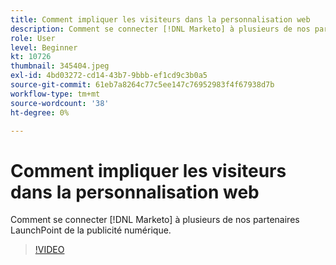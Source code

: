 ```yaml
---
title: Comment impliquer les visiteurs dans la personnalisation web
description: Comment se connecter [!DNL Marketo] à plusieurs de nos partenaires LaunchPoint de la publicité numérique.
role: User
level: Beginner
kt: 10726
thumbnail: 345404.jpeg
exl-id: 4bd03272-cd14-43b7-9bbb-ef1cd9c3b0a5
source-git-commit: 61eb7a8264c77c5ee147c76952983f4f67938d7b
workflow-type: tm+mt
source-wordcount: '38'
ht-degree: 0%

---
```


# Comment impliquer les visiteurs dans la personnalisation web

Comment se connecter [!DNL Marketo] à plusieurs de nos partenaires LaunchPoint de la publicité numérique.

>[!VIDEO](https://video.tv.adobe.com/v/345404/?quality=12&learn=on)
